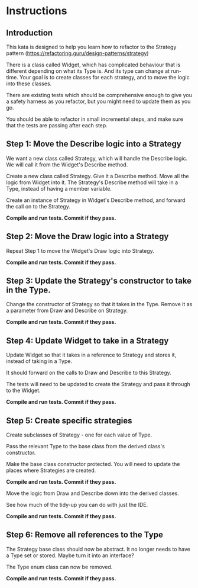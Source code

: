 # Instructions

## Introduction

This kata is designed to help you learn how to refactor to the Strategy pattern (https://refactoring.guru/design-patterns/strategy)

There is a class called Widget, which has complicated behaviour that is different depending on what its Type is. And its type can change at run-time. 
Your goal is to create classes for each strategy, and to move the logic into these classes.

There are existing tests which should be comprehensive enough to give you a safety harness as you refactor, but you might need to update them as you go.

You should be able to refactor in small incremental steps, and make sure that the tests are passing after each step.

## Step 1: Move the Describe logic into a Strategy

We want a new class called Strategy, which will handle the Describe logic. We will call it from the Widget's Describe method.

Create a new class called Strategy. Give it a Describe method. Move all the logic from Widget into it. The Strategy's Describe method will take in a Type, instead of having a member variable.

Create an instance of Strategy in Widget's Describe method, and forward the call on to the Strategy. 

**Compile and run tests. Commit if they pass.**

## Step 2: Move the Draw logic into a Strategy

Repeat Step 1 to move the Widget's Draw logic into Strategy.

**Compile and run tests. Commit if they pass.**

## Step 3: Update the Strategy's constructor to take in the Type.

Change the constructor of Strategy so that it takes in the Type. Remove it as a parameter from Draw and Describe on Strategy.

**Compile and run tests. Commit if they pass.**

## Step 4: Update Widget to take in a Strategy

Update Widget so that it takes in a reference to Strategy and stores it, instead of taking in a Type. 

It should forward on the calls to Draw and Describe to this Strategy. 

The tests will need to be updated to create the Strategy and pass it through to the Widget.
    
**Compile and run tests. Commit if they pass.**

## Step 5: Create specific strategies

Create subclasses of Strategy - one for each value of Type. 

Pass the relevant Type to the base class from the derived class's constructor. 

Make the base class constructor protected. You will need to update the places where Strategies are created. 

**Compile and run tests. Commit if they pass.**

Move the logic from Draw and Describe down into the derived classes. 

See how much of the tidy-up you can do with just the IDE. 

**Compile and run tests. Commit if they pass.**

## Step 6: Remove all references to the Type

The Strategy base class should now be abstract. It no longer needs to have a Type set or stored. Maybe turn it into an interface?

The Type enum class can now be removed.

**Compile and run tests. Commit if they pass.**
